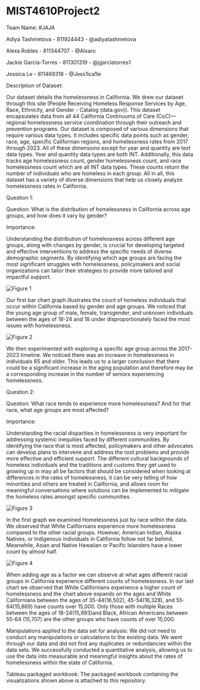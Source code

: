 # MIST4610Project2

Team Name: #JAJA

Adiya Tashmetova - 811924443 - @adiyatashmetova

Alexa Robles - 811344707 - @Alxaro

Jackie Garcia-Torres - 811301319 - @jgarciatorres1

Jessica Le - 811469318 - @Jess1ica1le

Description of Dataset:

Our dataset details the homelessness in California. We drew our dataset through this site (People Receiving Homeless Response Services by Age, Race, Ethnicity, and Gender - Catalog (data.gov)). This dataset encapsulates data from all 44 California Continuums of Care (CoC)—regional homelessness service coordination through their outreach and prevention programs. Our dataset is composed of various dimensions that require various data types. It includes specific data points such as gender, race, age, specific Californian regions, and homelessness rates from 2017 through 2023. All of these dimensions except for year and quantity are text data types. Year and quantity data types are both INT. Additionally, this data tracks age homelessness count, gender homelessness count, and race homelessness count which are all INT data types. These counts return the number of individuals who are homeless in each group. All in all, this dataset has a variety of diverse dimensions that help us closely analyze homelessness rates in California.

Question 1:

Question: What is the distribution of homelessness in California across age groups, and how does it vary by gender?

Importance:

Understanding the distribution of homelessness across different age groups, along with changes by gender, is crucial for developing targeted and effective interventions to address the specific needs of diverse demographic segments. By identifying which age groups are facing the most significant struggles with homelessness, policymakers and social organizations can tailor their strategies to provide more tailored and impactful support.

![Figure 1](https://github.com/alxaro/MIST4610Project2/assets/100004680/10dbe946-cad7-4bc9-ad2a-1d65ba818c72)

Our first bar chart graph illustrates the count of homeless individuals that occur within California based by gender and age groups. We noticed that the young age group of male, female, transgender, and unknown individuals between the ages of 18-24 and 18 under disproportionately faced the most issues with homelessness.

![Figure 2](https://github.com/alxaro/MIST4610Project2/assets/100004680/0cf902d8-bbb3-483f-8463-2bccbaa128fb)

We then experimented with exploring a specific age group across the 2017-2023 timeline. We noticed there was an increase in homelessness in individuals 65 and older. This leads us to a larger conclusion that there could be a significant increase in the aging population and therefore may be a corresponding increase in the number of seniors experiencing homelessness.

Question 2:

Question: What race tends to experience more homelessness? And for that race, what age groups are most affected?

Importance:

Understanding the racial disparities in homelessness is very important for addressing systemic inequities faced by different communities. By identifying the race that is most affected, policymakers and other advocates can develop plans to intervene and address the root problems and provide more effective and efficient support. The different cultural backgrounds of homeless individuals and the traditions and customs they get used to growing up in may all be factors that should be considered when looking at differences in the rates of homelessness, it can be very telling of how minorities and others are treated in California, and allows room for meaningful conversations where solutions can be implemented to mitigate the homeless rates amongst specific communities.

![Figure 3](https://github.com/alxaro/MIST4610Project2/assets/100004680/aab33828-5c33-417a-aa95-469c92735fde)

In the first graph we examined Homelessness just by race within the data. We observed that White Californians experience more homelessness compared to the other racial groups. However, American Indian, Alaska Natives, or Indigenous individuals in California follow not far behind. Meanwhile, Asian and Native Hawaiian or Pacific Islanders have a lower count by almost half.

![Figure 4](https://github.com/alxaro/MIST4610Project2/assets/100004680/ca3a129d-f2d3-4a7b-9c6d-1d00497c067c)

When adding age as a factor we can observe at what ages different racial groups in California experience different counts of homelessness. In our last chart we observed that White Californians experience a higher count of homelessness and the chart above expands on the ages and White Californians between the ages of 35-44(16,502), 45-54(16,328), and 55-64(15,869) have counts over 15,000. Only those with multiple Races between the ages of 18-24(15,993)and Black, African Americans between 55-64 (15,707) are the other groups who have counts of over 15,000.

Manipulations applied to the data set for analysis: We did not need to conduct any manipulations or calculations to the existing data. We went through our data and did not find any duplicates or redundancies within the data sets. We successfully conducted a quantitative analysis, allowing us to use the data into measurable and meaningful insights about the rates of homelessness within the state of California.

Tableau packaged workbook: The packaged workbook containing the visualizations shown above is attached to this repository.
